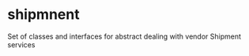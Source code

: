 shipmnent
=========

Set of classes and interfaces for abstract dealing with vendor Shipment services
